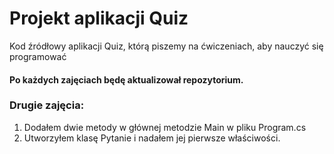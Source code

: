 # Projekt aplikacji Quiz
Kod źródłowy aplikacji Quiz, którą piszemy na ćwiczeniach, aby nauczyć się programować 
#### Po każdych zajęciach będę aktualizował repozytorium.

### Drugie zajęcia:
1. Dodałem dwie metody w głównej metodzie Main w pliku Program.cs
2. Utworzyłem klasę Pytanie i nadałem jej pierwsze właściwości.

